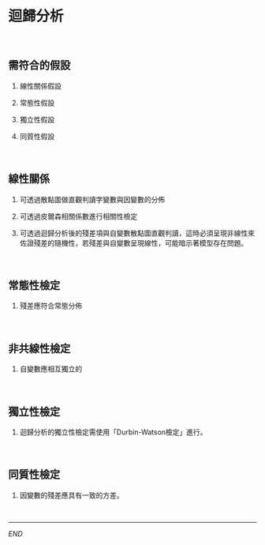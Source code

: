 # 迴歸分析

<br>

## 需符合的假設

1. 線性關係假設

2. 常態性假設

3. 獨立性假設

4. 同質性假設

<br>

## 線性關係

1. 可透過散點圖做直觀判讀字變數與因變數的分佈

2. 可透過皮爾森相關係數進行相關性檢定

3. 可透過迴歸分析後的殘差項與自變數散點圖直觀判讀，這時必須呈現非線性來佐證殘差的隨機性，若殘差與自變數呈現線性，可能暗示著模型存在問題。

<br>

## 常態性檢定

1. 殘差應符合常態分佈

<br>

## 非共線性檢定

1. 自變數應相互獨立的

<br>

## 獨立性檢定

1. 迴歸分析的獨立性檢定需使用「Durbin-Watson檢定」進行。

<br>

## 同質性檢定

1. 因變數的殘差應具有一致的方差。

<br>

___

_END_